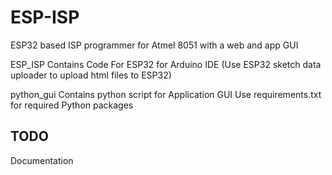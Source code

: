 # ESP-ISP
ESP32 based ISP programmer for Atmel 8051 with a web and app GUI

ESP_ISP Contains Code For ESP32 for Arduino IDE (Use ESP32 sketch data uploader to upload html files to ESP32)


python_gui Contains python script for Application GUI
Use requirements.txt for required Python packages

TODO
-------
Documentation
